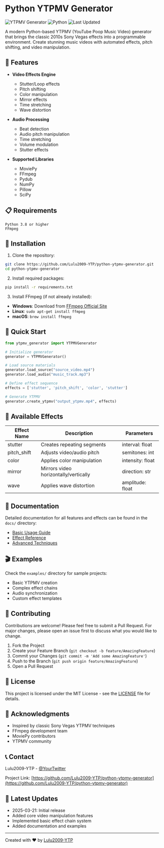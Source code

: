 # Python YTPMV Generator

![YTPMV Generator](https://img.shields.io/badge/YTPMV-Generator-brightgreen)
![Python](https://img.shields.io/badge/Python-3.8%2B-blue)
![Last Updated](https://img.shields.io/badge/Last%20Updated-2025--03--21-blue)

A modern Python-based YTPMV (YouTube Poop Music Video) generator that brings the classic 2010s Sony Vegas effects into a programmable environment. Create stunning music videos with automated effects, pitch shifting, and video manipulation.

## 🌟 Features

- **Video Effects Engine**
  - Stutter/Loop effects
  - Pitch shifting
  - Color manipulation
  - Mirror effects
  - Time stretching
  - Wave distortion

- **Audio Processing**
  - Beat detection
  - Audio pitch manipulation
  - Time stretching
  - Volume modulation
  - Stutter effects

- **Supported Libraries**
  - MoviePy
  - FFmpeg
  - Pydub
  - NumPy
  - Pillow
  - SciPy

## 📋 Requirements

```plaintext
Python 3.8 or higher
FFmpeg
```

## 🔧 Installation

1. Clone the repository:
```bash
git clone https://github.com/Lulu2009-YTP/python-ytpmv-generator.git
cd python-ytpmv-generator
```

2. Install required packages:
```bash
pip install -r requirements.txt
```

3. Install FFmpeg (if not already installed):
- **Windows**: Download from [FFmpeg Official Site](https://ffmpeg.org/download.html)
- **Linux**: `sudo apt-get install ffmpeg`
- **macOS**: `brew install ffmpeg`

## 🚀 Quick Start

```python
from ytpmv_generator import YTPMVGenerator

# Initialize generator
generator = YTPMVGenerator()

# Load source materials
generator.load_source("source_video.mp4")
generator.load_audio("music_track.mp3")

# Define effect sequence
effects = ['stutter', 'pitch_shift', 'color', 'stutter']

# Generate YTPMV
generator.create_ytpmv("output_ytpmv.mp4", effects)
```

## 🎨 Available Effects

| Effect Name | Description | Parameters |
|------------|-------------|------------|
| stutter | Creates repeating segments | interval: float |
| pitch_shift | Adjusts video/audio pitch | semitones: int |
| color | Applies color manipulation | intensity: float |
| mirror | Mirrors video horizontally/vertically | direction: str |
| wave | Applies wave distortion | amplitude: float |

## 📖 Documentation

Detailed documentation for all features and effects can be found in the `docs/` directory:
- [Basic Usage Guide](docs/basic_usage.md)
- [Effect Reference](docs/effects.md)
- [Advanced Techniques](docs/advanced.md)

## 🎬 Examples

Check the `examples/` directory for sample projects:
- Basic YTPMV creation
- Complex effect chains
- Audio synchronization
- Custom effect templates

## 🤝 Contributing

Contributions are welcome! Please feel free to submit a Pull Request. For major changes, please open an issue first to discuss what you would like to change.

1. Fork the Project
2. Create your Feature Branch (`git checkout -b feature/AmazingFeature`)
3. Commit your Changes (`git commit -m 'Add some AmazingFeature'`)
4. Push to the Branch (`git push origin feature/AmazingFeature`)
5. Open a Pull Request

## 📝 License

This project is licensed under the MIT License - see the [LICENSE](LICENSE) file for details.

## 🙏 Acknowledgments

- Inspired by classic Sony Vegas YTPMV techniques
- FFmpeg development team
- MoviePy contributors
- YTPMV community

## 📞 Contact

Lulu2009-YTP - [@YourTwitter](https://twitter.com/YourTwitter)

Project Link: [https://github.com/Lulu2009-YTP/python-ytpmv-generator](https://github.com/Lulu2009-YTP/python-ytpmv-generator)

## 🔄 Latest Updates

- 2025-03-21: Initial release
- Added core video manipulation features
- Implemented basic effect chain system
- Added documentation and examples

---
Created with ❤️ by [Lulu2009-YTP](https://github.com/Lulu2009-YTP)